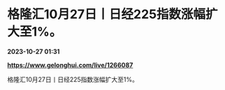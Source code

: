# 格隆汇10月27日丨日经225指数涨幅扩大至1%。

**2023-10-27 01:31**

**https://www.gelonghui.com/live/1266087**

格隆汇10月27日丨日经225指数涨幅扩大至1%。